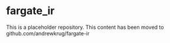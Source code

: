 # fargate_ir
This is a placeholder repository.  This content has been moved to github.com/andrewkrug/fargate-ir
